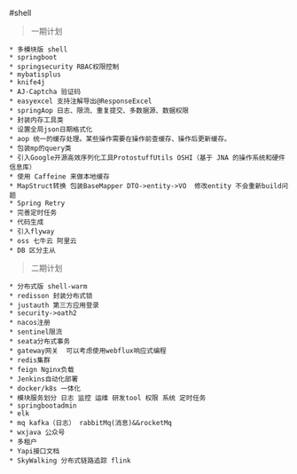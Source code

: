 #shell
    
> 一期计划

    * 多模块版 shell
    * springboot 
    * springsecurity RBAC权限控制
    * mybatisplus
    * knife4j
    * AJ-Captcha 验证码 
    * easyexcel 支持注解导出@ResponseExcel
    * springAop 日志、限流、重复提交、多数据源、数据权限
    * 封装内存工具类
    * 设置全局json日期格式化
    * aop 统一的缓存处理。某些操作需要在操作前查缓存、操作后更新缓存。
    * 包装mp的query类
    * 引入Google开源高效序列化工具ProtostuffUtils OSHI（基于 JNA 的操作系统和硬件信息库）
    * 使用 Caffeine 来做本地缓存
    * MapStruct转换 包装BaseMapper DTO->entity->VO  修改entity 不会重新build问题
    * Spring Retry
    * 完善定时任务
    * 代码生成
    * 引入flyway
    * oss 七牛云 阿里云
    * DB 区分主从 
    
> 二期计划

    * 分布式版 shell-warm
    * redisson 封装分布式锁
    * justauth 第三方应用登录
    * security->oath2
    * nacos注册 
    * sentinel限流
    * seata分布式事务
    * gateway网关  可以考虑使用webflux响应式编程
    * redis集群
    * feign Nginx负载
    * Jenkins自动化部署
    * docker/k8s 一体化
    * 模块服务划分 日志 监控 运维 研发tool 权限 系统 定时任务
    * springbootadmin
    * elk
    * mq kafka（日志） rabbitMq(消息)&&rocketMq
    * wxjava 公众号
    * 多租户
    * Yapi接口文档
    * SkyWalking 分布式链路追踪 flink
    
    
